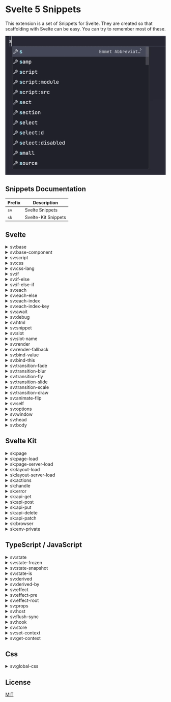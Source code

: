 # Svelte 5 Snippets

This extension is a set of Snippets for Svelte. They are created so that scaffolding with Svelte can be easy. You can try to remember most of these.

![Demo](https://github.com/Chanzhaoyu/svelte-5-snippets/raw/master/images/demo.gif)

## Snippets Documentation

| Prefix | Description         |
| ------ | ------------------- |
| `sv`   | Svelte Snippets     |
| `sk`   | Svelte-Kit Snippets |

## Svelte

<details>
<summary>sv:base</summary>

```html
<script lang="ts"></script>

<div></div>

<style></style>
```

</details>

<details>
<summary>sv:base-component</summary>

```html
<script lang="ts">
  import type { Snippet } from "svelte";

  let { children }: { children: Snippet } = $props();
</script>

<div>{@render children()}</div>

<style></style>
```

</details>

<details>
<summary>sv:script</summary>

```html
<script lang="ts"></script>
```

</details>

<details>
<summary>sv:css</summary>

```html
<style></style>
```

</details>

<details>
<summary>sv:css-lang</summary>

```html
<style lang=""></style>
```

</details>

<details>
<summary>sv:if</summary>

```html
{#if } {/if}
```

</details>

<details>
<summary>sv:if-else</summary>

```html
{#if } {:else} {/if}
```

</details>

<details>
<summary>sv:if-else-if</summary>

```
{#if }

{:else if }

{/if}
```

</details>

<details>
<summary>sv:each</summary>

```
{#each items as item}

{/each}
```

</details>

<details>
<summary>sv:each-else</summary>

```
{#each items as item}

{:else}

{/each}
```

</details>

<details>
<summary>sv:each-index</summary>

```
{#each items as item, i}

{/each}
```

</details>

<details>
<summary>sv:each-index-key</summary>

```
{#each items as item, i (item.id)}

{/each}
```

</details>

<details>
<summary>sv:await</summary>

```
{#await promise}

{:then value}

{:catch error}

{/await}
```

</details>

<details>
<summary>sv:debug</summary>

```
{@debug }
```

</details>

<details>
<summary>sv:html</summary>

```
{@html }
```

</details>

<details>
<summary>sv:snippet</summary>

```
{#snippet fc(value)}

{/snippet}
```

</details>

<details>
<summary>sv:slot</summary>

```
<slot></slot>
```

</details>

<details>
<summary>sv:slot-name</summary>

```
<slot name=""></slot>
```

</details>

<details>
<summary>sv:render</summary>

```
{@render }
```

</details>

<details>
<summary>sv:render-fallback</summary>

```
{#if children}
	{@render children()}
{:else}
	<span>default</span>
{/if}
```

</details>

<details>
<summary>sv:bind-value</summary>

```
bind:value={}
```

</details>

<details>
<summary>sv:bind-this</summary>

```
bind:this={}
```

</details>

<details>
<summary>sv:transition-fade</summary>

```
transition:fade="{{delay: 250, duration: 300}}"
```

</details>

<details>
<summary>sv:transition-blur</summary>

```
transition:blur="{{amount: 10}}"
```

</details>

<details>
<summary>sv:transition-fly</summary>

```
transition:fly="{{delay: 250, duration: 300, x: 100, y: 500, opacity: 0.5, easing: quintOut}}"
```

</details>

<details>
<summary>sv:transition-slide</summary>

```
transition:slide="{{delay: 250, duration: 300, easing: quintOut }}"
```

</details>

<details>
<summary>sv:transition-scale</summary>

```
transition:scale="{{duration: 500, delay: 500, opacity: 0.5, start: 0.5, easing: quintOut}}"
```

</details>

<details>
<summary>sv:transition-draw</summary>

```
transition:draw="{{duration: 5000, delay: 500, easing: quintOut}}"
```

</details>

<details>
<summary>sv:animate-flip</summary>

```
animate:flip="{{delay: 250, duration: 250}}"
```

</details>

<details>
<summary>sv:self</summary>

```
<sv:self></sv:self>
```

</details>

<details>
<summary>sv:options</summary>

```
<svelte:options />
```

</details>

<details>
<summary>sv:window</summary>

```
<svelte:window  />
```

</details>

<details>
<summary>sv:head</summary>

```
<svelte:head>

</svelte:head>
```

</details>

<details>
<summary>sv:body</summary>

```
<svelte:body  />
```

</details>

## Svelte Kit

<details>
<summary>sk:page</summary>

```html
<script lang="ts">
  import type { PageData } from "./$types";

  export let data: PageData;
</script>
```

</details>

<details>
<summary>sk:page-load</summary>

```ts
import type { PageLoad } from "./$types";

export const load: PageLoad = async (event) => {
  return {};
};
```

</details>

<details>
<summary>sk:page-server-load</summary>

```ts
import type { PageServerLoad } from "./$types";

export const load: PageServerLoad = async (event) => {
  return {};
};
```

</details>

<details>
<summary>sk:layout-load</summary>

```ts
import type { LayoutLoad } from "./$types";

export const load: LayoutLoad = async (event) => {
  return {};
};
```

</details>

<details>
<summary>sk:layout-server-load</summary>

```ts
import type { LayoutServerLoad } from "./$types";

export const load: LayoutServerLoad = async (event) => {
  return {};
};
```

</details>

<details>
<summary>sk:actions</summary>

```ts
import { Actions } from "./$types";

export const actions: Actions = {
  async default({}) {},
};
```

</details>

<details>
<summary>sk:handle</summary>

```ts
import type { Handle } from "./$types";

export const handle: Handle = async ({ event, resolve }) => {
  const response = await resolve(event);
  return response;
};
```

</details>

<details>
<summary>sk:error</summary>

```ts
error(404, {
  message: "Not found",
});
```

</details>

<details>
<summary>sk:api-get</summary>

```ts
import type { RequestHandler, RequestEvent } from './$types';
import { json } from "@sveltejs/kit"

export const GET = (async ({ request }: RequestEvent) => {
	return json({ message: 'GET' })
}) satisfies RequestHandler;
```

</details>

<details>
<summary>sk:api-post</summary>

```ts
import type { RequestHandler, RequestEvent } from './$types';
import { json } from "@sveltejs/kit"

export const GET = (async ({ request }: RequestEvent) => {
	return json({ message: 'POST' })
}) satisfies RequestHandler;
```

</details>

<details>
<summary>sk:api-put</summary>

```ts
import type { RequestHandler, RequestEvent } from './$types';
import { json } from "@sveltejs/kit"

export const PUT = (async ({ request }: RequestEvent) => {
	return json({ message: 'PUT' })
}) satisfies RequestHandler;
```

</details>

<details>
<summary>sk:api-delete</summary>

```ts
import type { RequestHandler, RequestEvent } from './$types';
import { json } from "@sveltejs/kit"

export const DELETE = (async ({ request }: RequestEvent) => {
	return json({ message: 'DELETE' })
}) satisfies RequestHandler;
```

</details>

<details>
<summary>sk:api-patch</summary>

```ts
import type { RequestHandler, RequestEvent } from './$types';
import { json } from "@sveltejs/kit"

export const PATCH = (async ({ request }: RequestEvent) => {
	return json({ message: 'PATCH' })
}) satisfies RequestHandler;
```

</details>


<details>
<summary>sk:browser</summary>

```ts
import { browser } from "$app/environment";

if (browser) {
	
}
```

</details>

<details>
<summary>sk:env-private</summary>

```ts
import { env } from "$env/dynamic/private";
```

</details>

## TypeScript / JavaScript

<details>
<summary>sv:state</summary>

```ts
let state = $state();
```

</details>

<details>
<summary>sv:state-frozen</summary>

```ts
let state = $state.frozen();
```

</details>

<details>
<summary>sv:state-snapshot</summary>

```ts
$state.snapshot();
```

</details>

<details>
<summary>sv:state-is</summary>

```ts
$state.is(, )
```

</details>

<details>
<summary>sv:derived</summary>

```ts
let value = $derived();
```

</details>

<details>
<summary>sv:derived-by</summary>

```ts
let value = $derived.by(() => {});
```

</details>

<details>
<summary>sv:effect</summary>

```ts
$effect(() => {});
```

</details>

<details>
<summary>sv:effect-pre</summary>

```ts
$effect.pre(() => {});
```

</details>

<details>
<summary>sv:effect-root</summary>

```ts
const cleanup = $effect.root(() => {
  $effect(() => {});

  return () => {};
});
```

</details>

<details>
<summary>sv:props</summary>

```ts
let {} = $props();
```

</details>

<details>
<summary>sv:host</summary>

```ts
$host().dispatchEvent();
```

</details>

<details>
<summary>sv:flush-sync</summary>

```ts
flushSync(() => {});
```

</details>

<details>
<summary>sv:hook</summary>

```ts
export function useCounter() {
  let count = $state(0);

  function increment() {
    count += 1;
  }

  return {
    get count() {
      return count;
    },
    increment,
  };
}
```

</details>

<details>
<summary>sv:store</summary>

```ts
import { writable } from "svelte/store";

export function createCounter() {
  const { subscribe, update } = writable(0);

  function increment() {
    update((count) => count + 1);
  }

  return {
    subscribe,
    increment,
  };
}
```

</details>

<details>
<summary>sv:set-context</summary>

```ts
setContext("");
```

</details>

<details>
<summary>sv:get-context</summary>

```ts
const context = getContext();
```

</details>

## Css

<details>
<summary>sv:global-css</summary>

```css
:global() {
}
```

</details>

## License

[MIT](license)
